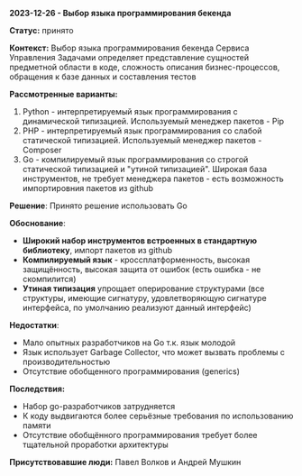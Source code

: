 **2023-12-26 - Выбор языка программирования бекенда**

**Статус:** принято

**Контекст:**
Выбор языка программирования бекенда Сервиса Управления Задачами определяет представление сущностей предметной области в коде,
сложность описания бизнес-процессов, обращения к базе данных и составления тестов

**Рассмотренные варианты:**
1. Python - интерпретируемый язык программирования c динамической типизацией. Используемый менеджер пакетов - Pip
2. PHP - интерпретируемый язык программирования со слабой статической типизацией. Используемый менеджер пакетов - Composer
3. Go - компилируемый язык программирования со строгой статической типизацией и "утиной типизацией". 
Широкая база инструментов, не требует менеджера пакетов - есть возможность импортировния пакетов из github

**Решение**:
Принято решение использовать Go

**Обоснование**:
- **Широкий набор инструментов встроенных в стандартную библиотеку**, импорт пакетов из github
- **Компилируемый язык** - кроссплатформенность, высокая защищённость, высокая защита от ошибок (есть ошибка - не скомпилится)
- **Утиная типизация** упрощает оперирование структурами (все структуры, имеющие сигнатуру, удовлетворяющую сигнатуре интерфейса, по умолчанию реализуют данный интерфейс)

**Недостатки**:
- Мало опытных разработчиков на Go т.к. язык молодой
- Язык использует Garbage Collector, что может вызвать проблемы с производительностью
- Отсутствие обобщенного программирования (generics)

**Последствия:**
- Набор go-разработчиков затрудняется
- К коду выдвигаются более серьёзные требования по использованию памяти
- Отсутствие обобщённого программирования требует более тщательной проработки архитектуры

**Присутствовавшие люди:**
Павел Волков и Андрей Мушкин